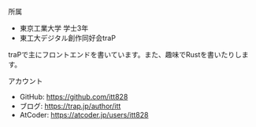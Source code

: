 所属
- 東京工業大学 学士3年
- 東工大デジタル創作同好会traP

traPで主にフロントエンドを書いています。また、趣味でRustを書いたりします。

アカウント
- GitHub: https://github.com/itt828
- ブログ: https://trap.jp/author/itt
- AtCoder: https://atcoder.jp/users/itt828